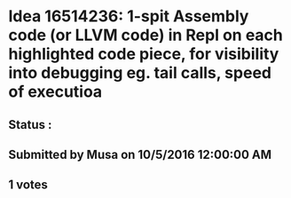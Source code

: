# Idea 16514236: 1-spit Assembly code (or LLVM code) in Repl on each highlighted code piece, for visibility into debugging eg. tail calls, speed of executioa #

## Status : 

## Submitted by Musa on 10/5/2016 12:00:00 AM

## 1 votes






